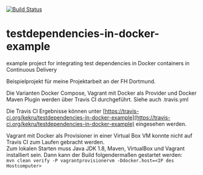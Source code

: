 [![Build Status](https://travis-ci.org/kekru/testdependencies-in-docker-example.svg?branch=master)](https://travis-ci.org/kekru/testdependencies-in-docker-example)

# testdependencies-in-docker-example
example project for integrating test dependencies in Docker containers in Continuous Delivery

Beispielprojekt für meine Projektarbeit an der FH Dortmund.

Die Varianten Docker Compose, Vagrant mit Docker als Provider und Docker Maven Plugin werden über Travis CI durchgeführt. Siehe auch .travis.yml  

Die Travis CI Ergebnisse können unter [https://travis-ci.org/kekru/testdependencies-in-docker-example](https://travis-ci.org/kekru/testdependencies-in-docker-example) eingesehen werden.  

Vagrant mit Docker als Provisioner in einer Virtual Box VM konnte nicht auf Travis CI zum Laufen gebracht werden.  
Zum lokalen Starten muss Java JDK 1.8, Maven, VirtualBox und Vagrant installiert sein. Dann kann der Build folgendermaßen gestartet werden:  
`mvn clean verify -P vagrantprovisionervm -Ddocker.host=<IP des Hostcomputer>`  
